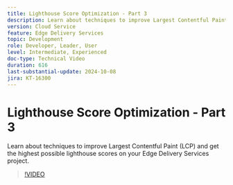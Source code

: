 ```yaml
---
title: Lighthouse Score Optimization - Part 3
description: Learn about techniques to improve Largest Contentful Paint (LCP) and get the highest possible lighthouse scores on your Edge Delivery Services project.
version: Cloud Service
feature: Edge Delivery Services
topic: Development
role: Developer, Leader, User
level: Intermediate, Experienced
doc-type: Technical Video
duration: 616
last-substantial-update: 2024-10-08
jira: KT-16300
---
```


# Lighthouse Score Optimization - Part 3

Learn about techniques to improve Largest Contentful Paint (LCP) and get the highest possible lighthouse scores on your Edge Delivery Services project.

>[!VIDEO](https://video.tv.adobe.com/v/3435001/?learn=on)
